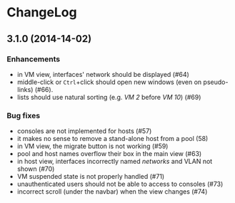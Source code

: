 # ChangeLog

## **3.1.0** (2014-14-02)

### Enhancements

- in VM view, interfaces' network should be displayed (#64)
- middle-click or `Ctrl`+click should open new windows (even on pseudo-links) (#66).
- lists should use natural sorting (e.g. *VM 2* before *VM 10*) (#69)

### Bug fixes

- consoles are not implemented for hosts (#57)
- it makes no sense to remove a stand-alone host from a pool (58)
- in VM view, the migrate button is not working (#59)
- pool and host names overflow their box in the main view (#63)
- in host view, interfaces incorrectly named *networks* and VLAN not shown (#70)
- VM suspended state is not properly handled (#71)
- unauthenticated users should not be able to access to consoles (#73)
- incorrect scroll (under the navbar) when the view changes (#74)
